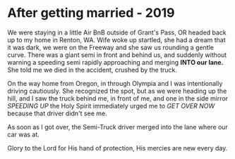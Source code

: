 # After getting married - 2019

We were staying in a little Air BnB outside of Grant's Pass, OR headed back up to my home in Renton, WA. Wife woke up startled, she had a dream that it was dark, we were on the Freeway and she saw us rounding a gentle curve. There was a giant semi in front and behind us, and suddenly without warning a speeding semi rapidly approaching and merging **INTO our lane.** She told me we died in the accident, crushed by the truck.

On the way home from Oregon, in through Olympia and I was intentionally driving cautiously. She recognized the spot, but as we were heading up the hill, and I saw the truck behind me, in front of me, and one in the side mirror *SPEEDING UP* the Holy Spirit immediately urged me to *GET OVER NOW* because that driver didn't see me. 

As soon as I got over, the Semi-Truck driver merged into the lane where our car was at. 

Glory to the Lord for His hand of protection, His mercies are new every day.